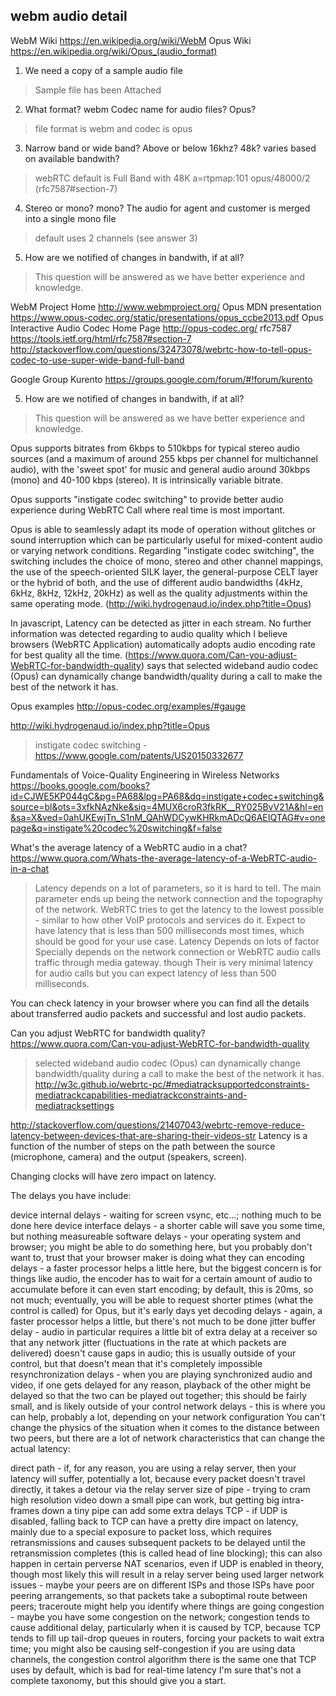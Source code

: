 
## webm audio detail

WebM Wiki https://en.wikipedia.org/wiki/WebM
Opus Wiki https://en.wikipedia.org/wiki/Opus_(audio_format)


1) We need a copy of a sample audio file 
> Sample file has been Attached 

2) What format?  webm   Codec name for audio files? Opus?
> file format is webm and codec is opus

3) Narrow band or wide band?  Above or below 16khz?  48k?  varies based on available bandwith?
> webRTC default is Full Band with 48K 
a=rtpmap:101 opus/48000/2 (rfc7587#section-7)

4) Stereo or mono?  mono?  The audio for agent and customer is merged into a single mono file
> default uses 2 channels (see answer 3) 

5) How are we notified of changes in bandwith, if at all?
> This question will be answered as we have better experience and knowledge.


WebM Project Home http://www.webmproject.org/
Opus MDN presentation https://www.opus-codec.org/static/presentations/opus_ccbe2013.pdf
Opus Interactive Audio Codec Home Page http://opus-codec.org/
rfc7587 https://tools.ietf.org/html/rfc7587#section-7
    http://stackoverflow.com/questions/32473078/webrtc-how-to-tell-opus-codec-to-use-super-wide-band-full-band

Google Group Kurento https://groups.google.com/forum/#!forum/kurento



5) How are we notified of changes in bandwith, if at all?
> This question will be answered as we have better experience and knowledge.


Opus supports bitrates from 6kbps to 510kbps for typical stereo audio sources (and a maximum of around 255 kbps per channel for multichannel audio), with the 'sweet spot' for music and general audio around 30kbps (mono) and 40-100 kbps (stereo). It is intrinsically variable bitrate.


Opus supports "instigate codec switching" to provide better audio experience during WebRTC Call where real time is most important.

Opus is able to seamlessly adapt its mode of operation without glitches or sound interruption which can be particularly useful for mixed-content audio or varying network conditions.
Regarding "instigate codec switching", the switching includes the choice of mono, stereo and other channel mappings, the use of the speech-oriented SILK layer, the general-purpose CELT layer or the hybrid of both, and the use of different audio bandwidths (4kHz, 6kHz, 8kHz, 12kHz, 20kHz) as well as the quality adjustments within the same operating mode.
(http://wiki.hydrogenaud.io/index.php?title=Opus)

In javascript, Latency can be detected as jitter in each stream. No further information was detected regarding to audio quality which I believe browsers (WebRTC Application) automatically adopts audio encoding rate for best quality all the time. (https://www.quora.com/Can-you-adjust-WebRTC-for-bandwidth-quality) says that selected wideband audio codec (Opus) can dynamically change bandwidth/quality during a call to make the best of the network it has.

Opus examples http://opus-codec.org/examples/#gauge



http://wiki.hydrogenaud.io/index.php?title=Opus
> instigate codec switching  - https://www.google.com/patents/US20150332677

Fundamentals of Voice-Quality Engineering in Wireless Networks https://books.google.com/books?id=CJWE5KP044gC&pg=PA68&lpg=PA68&dq=instigate+codec+switching&source=bl&ots=3xfkNAzNke&sig=4MUX6croR3fkRK__RY025BvV21A&hl=en&sa=X&ved=0ahUKEwjTn_S1nM_QAhWDCywKHRkmADcQ6AEIQTAG#v=onepage&q=instigate%20codec%20switching&f=false

What's the average latency of a WebRTC audio in a chat? https://www.quora.com/Whats-the-average-latency-of-a-WebRTC-audio-in-a-chat
> Latency depends on a lot of parameters, so it is hard to tell. The main parameter ends up being the network connection and the topography of the network.
WebRTC tries to get the latency to the lowest possible - similar to how other VoIP protocols and services do it.
Expect to have latency that is less than 500 milliseconds most times, which should be good for your use case.
> Latency Depends on lots of factor Specially depends on the network connection or WebRTC audio calls traffic through media gateway. though Their is very minimal latency for audio calls but you can expect latency of less than 500 milliseconds.

You can check latency in your browser where you can find all the details about transferred audio packets and successful and lost audio packets.

Can you adjust WebRTC for bandwidth quality? https://www.quora.com/Can-you-adjust-WebRTC-for-bandwidth-quality
>  selected wideband audio codec (Opus) can dynamically change bandwidth/quality during a call to make the best of the network it has.
http://w3c.github.io/webrtc-pc/#mediatracksupportedconstraints-mediatrackcapabilities-mediatrackconstraints-and-mediatracksettings



http://stackoverflow.com/questions/21407043/webrtc-remove-reduce-latency-between-devices-that-are-sharing-their-videos-str
Latency is a function of the number of steps on the path between the source (microphone, camera) and the output (speakers, screen).

Changing clocks will have zero impact on latency.

The delays you have include:

device internal delays - waiting for screen vsync, etc...; nothing much to be done here
device interface delays - a shorter cable will save you some time, but nothing measureable
software delays - your operating system and browser; you might be able to do something here, but you probably don't want to, trust that your browser maker is doing what they can
encoding delays - a faster processor helps a little here, but the biggest concern is for things like audio, the encoder has to wait for a certain amount of audio to accumulate before it can even start encoding; by default, this is 20ms, so not much; eventually, you will be able to request shorter ptimes (what the control is called) for Opus, but it's early days yet
decoding delays - again, a faster processor helps a little, but there's not much to be done
jitter buffer delay - audio in particular requires a little bit of extra delay at a receiver so that any network jitter (fluctuations in the rate at which packets are delivered) doesn't cause gaps in audio; this is usually outside of your control, but that doesn't mean that it's completely impossible
resynchronization delays - when you are playing synchronized audio and video, if one gets delayed for any reason, playback of the other might be delayed so that the two can be played out together; this should be fairly small, and is likely outside of your control
network delays - this is where you can help, probably a lot, depending on your network configuration
You can't change the physics of the situation when it comes to the distance between two peers, but there are a lot of network characteristics that can change the actual latency:

direct path - if, for any reason, you are using a relay server, then your latency will suffer, potentially a lot, because every packet doesn't travel directly, it takes a detour via the relay server
size of pipe - trying to cram high resolution video down a small pipe can work, but getting big intra-frames down a tiny pipe can add some extra delays
TCP - if UDP is disabled, falling back to TCP can have a pretty dire impact on latency, mainly due to a special exposure to packet loss, which requires retransmissions and causes subsequent packets to be delayed until the retransmission completes (this is called head of line blocking); this can also happen in certain perverse NAT scenarios, even if UDP is enabled in theory, though most likely this will result in a relay server being used
larger network issues - maybe your peers are on different ISPs and those ISPs have poor peering arrangements, so that packets take a suboptimal route between peers; traceroute might help you identify where things are going
congestion - maybe you have some congestion on the network; congestion tends to cause additional delay, particularly when it is caused by TCP, because TCP tends to fill up tail-drop queues in routers, forcing your packets to wait extra time; you might also be causing self-congestion if you are using data channels, the congestion control algorithm there is the same one that TCP uses by default, which is bad for real-time latency
I'm sure that's not a complete taxonomy, but this should give you a start.